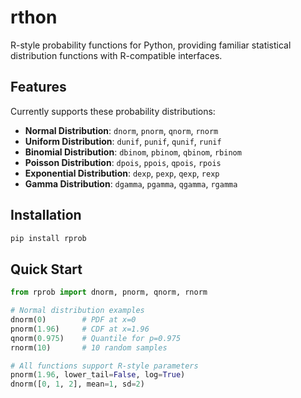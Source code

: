 # rthon

R-style probability functions for Python, providing familiar statistical distribution functions with R-compatible interfaces.

## Features

Currently supports these probability distributions:

- **Normal Distribution**: `dnorm`, `pnorm`, `qnorm`, `rnorm`
- **Uniform Distribution**: `dunif`, `punif`, `qunif`, `runif`
- **Binomial Distribution**: `dbinom`, `pbinom`, `qbinom`, `rbinom`
- **Poisson Distribution**: `dpois`, `ppois`, `qpois`, `rpois`
- **Exponential Distribution**: `dexp`, `pexp`, `qexp`, `rexp`
- **Gamma Distribution**: `dgamma`, `pgamma`, `qgamma`, `rgamma`

## Installation

```bash
pip install rprob
```

## Quick Start

```python
from rprob import dnorm, pnorm, qnorm, rnorm

# Normal distribution examples
dnorm(0)        # PDF at x=0
pnorm(1.96)     # CDF at x=1.96
qnorm(0.975)    # Quantile for p=0.975
rnorm(10)       # 10 random samples

# All functions support R-style parameters
pnorm(1.96, lower_tail=False, log=True)
dnorm([0, 1, 2], mean=1, sd=2)
```

<!-- ## License

MIT License -->